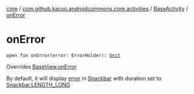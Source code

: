 [core](../../index.md) / [com.github.kacso.androidcommons.core.activities](../index.md) / [BaseActivity](index.md) / [onError](./on-error.md)

# onError

`open fun onError(error: ErrorHolder): `[`Unit`](https://kotlinlang.org/api/latest/jvm/stdlib/kotlin/-unit/index.html)

Overrides [BaseView.onError](../../com.github.kacso.androidcommons.core.views/-base-view/on-error.md)

By default, it will display [error](on-error.md#com.github.kacso.androidcommons.core.activities.BaseActivity$onError(com.github.kacso.androidcommons.data.ErrorHolder)/error) in [Snackbar](#) with duration set to [Snackbar.LENGTH_LONG](#)

